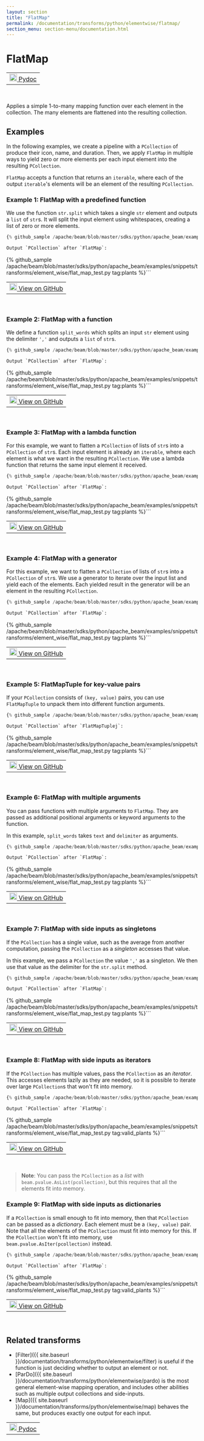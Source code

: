 ```yaml
---
layout: section
title: "FlatMap"
permalink: /documentation/transforms/python/elementwise/flatmap/
section_menu: section-menu/documentation.html
---
```

<!--
Licensed under the Apache License, Version 2.0 (the "License");
you may not use this file except in compliance with the License.
You may obtain a copy of the License at

http://www.apache.org/licenses/LICENSE-2.0

Unless required by applicable law or agreed to in writing, software
distributed under the License is distributed on an "AS IS" BASIS,
WITHOUT WARRANTIES OR CONDITIONS OF ANY KIND, either express or implied.
See the License for the specific language governing permissions and
limitations under the License.
-->

# FlatMap

<script type="text/javascript">
localStorage.setItem('language', 'language-py')
</script>

<table>
  <td>
    <a class="button" target="_blank"
        href="https://beam.apache.org/releases/pydoc/current/apache_beam.transforms.core.html#apache_beam.transforms.core.FlatMap">
      <img src="https://beam.apache.org/images/logos/sdks/python.png"
          width="20px" height="20px" alt="Pydoc" />
      Pydoc
    </a>
  </td>
</table>
<br>

Applies a simple 1-to-many mapping function over each element in the collection.
The many elements are flattened into the resulting collection.

## Examples

In the following examples, we create a pipeline with a `PCollection` of produce their icon, name, and duration.
Then, we apply `FlatMap` in multiple ways to yield zero or more elements per each input element into the resulting `PCollection`.

`FlatMap` accepts a function that returns an `iterable`,
where each of the output `iterable`'s elements will be an element of the resulting `PCollection`.

### Example 1: FlatMap with a predefined function

We use the function `str.split` which takes a single `str` element and outputs a `list` of `str`s.
It will split the input element using whitespaces, creating a list of zero or more elements.

```py
{% github_sample /apache/beam/blob/master/sdks/python/apache_beam/examples/snippets/transforms/element_wise/flat_map.py tag:flat_map_simple %}```

Output `PCollection` after `FlatMap`:

```
{% github_sample /apache/beam/blob/master/sdks/python/apache_beam/examples/snippets/transforms/element_wise/flat_map_test.py tag:plants %}```

<table>
  <td>
    <a class="button" target="_blank"
        href="https://github.com/apache/beam/blob/master/sdks/python/apache_beam/examples/snippets/transforms/element_wise/flat_map.py">
      <img src="https://www.tensorflow.org/images/GitHub-Mark-32px.png"
        width="20px" height="20px" alt="View on GitHub" />
      View on GitHub
    </a>
  </td>
</table>
<br>

### Example 2: FlatMap with a function

We define a function `split_words` which splits an input `str` element using the delimiter `','` and outputs a `list` of `str`s.

```py
{% github_sample /apache/beam/blob/master/sdks/python/apache_beam/examples/snippets/transforms/element_wise/flat_map.py tag:flat_map_function %}```

Output `PCollection` after `FlatMap`:

```
{% github_sample /apache/beam/blob/master/sdks/python/apache_beam/examples/snippets/transforms/element_wise/flat_map_test.py tag:plants %}```

<table>
  <td>
    <a class="button" target="_blank"
        href="https://github.com/apache/beam/blob/master/sdks/python/apache_beam/examples/snippets/transforms/element_wise/flat_map.py">
      <img src="https://www.tensorflow.org/images/GitHub-Mark-32px.png"
        width="20px" height="20px" alt="View on GitHub" />
      View on GitHub
    </a>
  </td>
</table>
<br>

### Example 3: FlatMap with a lambda function

For this example, we want to flatten a `PCollection` of lists of `str`s into a `PCollection` of `str`s.
Each input element is already an `iterable`, where each element is what we want in the resulting `PCollection`.
We use a lambda function that returns the same input element it received.

```py
{% github_sample /apache/beam/blob/master/sdks/python/apache_beam/examples/snippets/transforms/element_wise/flat_map.py tag:flat_map_lambda %}```

Output `PCollection` after `FlatMap`:

```
{% github_sample /apache/beam/blob/master/sdks/python/apache_beam/examples/snippets/transforms/element_wise/flat_map_test.py tag:plants %}```

<table>
  <td>
    <a class="button" target="_blank"
        href="https://github.com/apache/beam/blob/master/sdks/python/apache_beam/examples/snippets/transforms/element_wise/flat_map.py">
      <img src="https://www.tensorflow.org/images/GitHub-Mark-32px.png"
        width="20px" height="20px" alt="View on GitHub" />
      View on GitHub
    </a>
  </td>
</table>
<br>

### Example 4: FlatMap with a generator

For this example, we want to flatten a `PCollection` of lists of `str`s into a `PCollection` of `str`s.
We use a generator to iterate over the input list and yield each of the elements.
Each yielded result in the generator will be an element in the resulting `PCollection`.

```py
{% github_sample /apache/beam/blob/master/sdks/python/apache_beam/examples/snippets/transforms/element_wise/flat_map.py tag:flat_map_generator %}```

Output `PCollection` after `FlatMap`:

```
{% github_sample /apache/beam/blob/master/sdks/python/apache_beam/examples/snippets/transforms/element_wise/flat_map_test.py tag:plants %}```

<table>
  <td>
    <a class="button" target="_blank"
        href="https://github.com/apache/beam/blob/master/sdks/python/apache_beam/examples/snippets/transforms/element_wise/flat_map.py">
      <img src="https://www.tensorflow.org/images/GitHub-Mark-32px.png"
        width="20px" height="20px" alt="View on GitHub" />
      View on GitHub
    </a>
  </td>
</table>
<br>

### Example 5: FlatMapTuple for key-value pairs

If your `PCollection` consists of `(key, value)` pairs,
you can use `FlatMapTuple` to unpack them into different function arguments.

```py
{% github_sample /apache/beam/blob/master/sdks/python/apache_beam/examples/snippets/transforms/element_wise/flat_map.py tag:flat_map_tuple %}```

Output `PCollection` after `FlatMapTuplej`:

```
{% github_sample /apache/beam/blob/master/sdks/python/apache_beam/examples/snippets/transforms/element_wise/flat_map_test.py tag:plants %}```

<table>
  <td>
    <a class="button" target="_blank"
        href="https://github.com/apache/beam/blob/master/sdks/python/apache_beam/examples/snippets/transforms/element_wise/flat_map.py">
      <img src="https://www.tensorflow.org/images/GitHub-Mark-32px.png"
        width="20px" height="20px" alt="View on GitHub" />
      View on GitHub
    </a>
  </td>
</table>
<br>

### Example 6: FlatMap with multiple arguments

You can pass functions with multiple arguments to `FlatMap`.
They are passed as additional positional arguments or keyword arguments to the function.

In this example, `split_words` takes `text` and `delimiter` as arguments.

```py
{% github_sample /apache/beam/blob/master/sdks/python/apache_beam/examples/snippets/transforms/element_wise/flat_map.py tag:flat_map_multiple_arguments %}```

Output `PCollection` after `FlatMap`:

```
{% github_sample /apache/beam/blob/master/sdks/python/apache_beam/examples/snippets/transforms/element_wise/flat_map_test.py tag:plants %}```

<table>
  <td>
    <a class="button" target="_blank"
        href="https://github.com/apache/beam/blob/master/sdks/python/apache_beam/examples/snippets/transforms/element_wise/flat_map.py">
      <img src="https://www.tensorflow.org/images/GitHub-Mark-32px.png"
        width="20px" height="20px" alt="View on GitHub" />
      View on GitHub
    </a>
  </td>
</table>
<br>

### Example 7: FlatMap with side inputs as singletons

If the `PCollection` has a single value, such as the average from another computation,
passing the `PCollection` as a *singleton* accesses that value.

In this example, we pass a `PCollection` the value `','` as a singleton.
We then use that value as the delimiter for the `str.split` method.

```py
{% github_sample /apache/beam/blob/master/sdks/python/apache_beam/examples/snippets/transforms/element_wise/flat_map.py tag:flat_map_side_inputs_singleton %}```

Output `PCollection` after `FlatMap`:

```
{% github_sample /apache/beam/blob/master/sdks/python/apache_beam/examples/snippets/transforms/element_wise/flat_map_test.py tag:plants %}```

<table>
  <td>
    <a class="button" target="_blank"
        href="https://github.com/apache/beam/blob/master/sdks/python/apache_beam/examples/snippets/transforms/element_wise/flat_map.py">
      <img src="https://www.tensorflow.org/images/GitHub-Mark-32px.png"
        width="20px" height="20px" alt="View on GitHub" />
      View on GitHub
    </a>
  </td>
</table>
<br>

### Example 8: FlatMap with side inputs as iterators

If the `PCollection` has multiple values, pass the `PCollection` as an *iterator*.
This accesses elements lazily as they are needed,
so it is possible to iterate over large `PCollection`s that won't fit into memory.

```py
{% github_sample /apache/beam/blob/master/sdks/python/apache_beam/examples/snippets/transforms/element_wise/flat_map.py tag:flat_map_side_inputs_iter %}```

Output `PCollection` after `FlatMap`:

```
{% github_sample /apache/beam/blob/master/sdks/python/apache_beam/examples/snippets/transforms/element_wise/flat_map_test.py tag:valid_plants %}```

<table>
  <td>
    <a class="button" target="_blank"
        href="https://github.com/apache/beam/blob/master/sdks/python/apache_beam/examples/snippets/transforms/element_wise/flat_map.py">
      <img src="https://www.tensorflow.org/images/GitHub-Mark-32px.png"
        width="20px" height="20px" alt="View on GitHub" />
      View on GitHub
    </a>
  </td>
</table>
<br>

> **Note**: You can pass the `PCollection` as a *list* with `beam.pvalue.AsList(pcollection)`,
> but this requires that all the elements fit into memory.

### Example 9: FlatMap with side inputs as dictionaries

If a `PCollection` is small enough to fit into memory, then that `PCollection` can be passed as a *dictionary*.
Each element must be a `(key, value)` pair.
Note that all the elements of the `PCollection` must fit into memory for this.
If the `PCollection` won't fit into memory, use `beam.pvalue.AsIter(pcollection)` instead.

```py
{% github_sample /apache/beam/blob/master/sdks/python/apache_beam/examples/snippets/transforms/element_wise/flat_map.py tag:flat_map_side_inputs_dict %}```

Output `PCollection` after `FlatMap`:

```
{% github_sample /apache/beam/blob/master/sdks/python/apache_beam/examples/snippets/transforms/element_wise/flat_map_test.py tag:valid_plants %}```

<table>
  <td>
    <a class="button" target="_blank"
        href="https://github.com/apache/beam/blob/master/sdks/python/apache_beam/examples/snippets/transforms/element_wise/flat_map.py">
      <img src="https://www.tensorflow.org/images/GitHub-Mark-32px.png"
        width="20px" height="20px" alt="View on GitHub" />
      View on GitHub
    </a>
  </td>
</table>
<br>

## Related transforms

* [Filter]({{ site.baseurl }}/documentation/transforms/python/elementwise/filter) is useful if the function is just 
  deciding whether to output an element or not.
* [ParDo]({{ site.baseurl }}/documentation/transforms/python/elementwise/pardo) is the most general element-wise mapping
  operation, and includes other abilities such as multiple output collections and side-inputs. 
* [Map]({{ site.baseurl }}/documentation/transforms/python/elementwise/map) behaves the same, but produces exactly one output for each input.

<table>
  <td>
    <a class="button" target="_blank"
        href="https://beam.apache.org/releases/pydoc/current/apache_beam.transforms.core.html#apache_beam.transforms.core.FlatMap">
      <img src="https://beam.apache.org/images/logos/sdks/python.png"
          width="20px" height="20px" alt="Pydoc" />
      Pydoc
    </a>
  </td>
</table>
<br>
